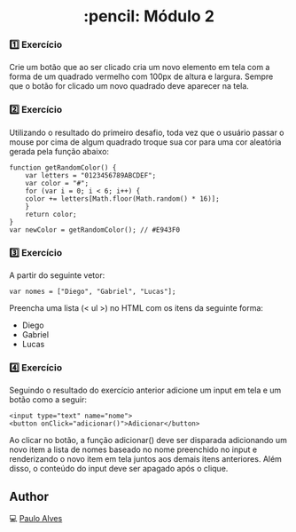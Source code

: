 <h1 align="center">:pencil: Módulo 2 </h1>

### :one: Exercício
Crie um botão que ao ser clicado cria um novo elemento em tela com a forma de um quadrado
vermelho com 100px de altura e largura. Sempre que o botão for clicado um novo quadrado deve
aparecer na tela.

### :two: Exercício
Utilizando o resultado do primeiro desafio, toda vez que o usuário passar o mouse por cima de
algum quadrado troque sua cor para uma cor aleatória gerada pela função abaixo:
```
function getRandomColor() {
    var letters = "0123456789ABCDEF";
    var color = "#";
    for (var i = 0; i < 6; i++) {
    color += letters[Math.floor(Math.random() * 16)];
    }
    return color;
}
var newColor = getRandomColor(); // #E943F0
```

### :three: Exercício
A partir do seguinte vetor:
```
var nomes = ["Diego", "Gabriel", "Lucas"];
```
Preencha uma lista (< ul >) no HTML com os itens da seguinte forma:
- Diego
- Gabriel
- Lucas

### :four: Exercício
Seguindo o resultado do exercício anterior adicione um input em tela e um botão como a seguir:
```
<input type="text" name="nome">
<button onClick="adicionar()">Adicionar</button>
```
Ao clicar no botão, a função adicionar() deve ser disparada adicionando um novo item a lista de
nomes baseado no nome preenchido no input e renderizando o novo item em tela juntos aos
demais itens anteriores. Além disso, o conteúdo do input deve ser apagado após o clique.

## Author
:computer: [Paulo Alves](https://github.com/PauloAlves8039)